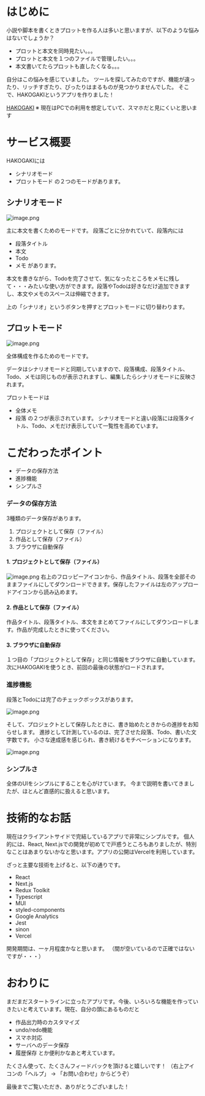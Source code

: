 # はじめに
小説や脚本を書くときプロットを作る人は多いと思いますが、以下のような悩みはないでしょうか？

- プロットと本文を同時見たい。。。
- プロットと本文を１つのファイルで管理したい。。。
- 本文書いてたらプロットも直したくなる。。。

自分はこの悩みを感じていました。
ツールを探してみたのですが、機能が違ったり、リッチすぎたり、ぴったりはまるものが見つかりませんでした。
そこで、HAKOGAKIというアプリを作りました！

[HAKOGAKI](https://hakogaki.vercel.app/)
※ 現在はPCでの利用を想定していて、スマホだと見にくいと思います

# サービス概要
HAKOGAKIには
- シナリオモード
- プロットモード
の２つのモードがあります。

## シナリオモード
![image.png](https://qiita-image-store.s3.ap-northeast-1.amazonaws.com/0/362731/4a3af8ba-792d-2d7b-aee9-1f7f3d056ba4.png)


主に本文を書くためのモードです。
段落ごとに分かれていて、段落内には
- 段落タイトル
- 本文
- Todo
- メモ
があります。

本文を書きながら、Todoを完了させて、気になったところをメモに残して・・・みたいな使い方ができます。段落やTodoは好きなだけ追加できますし、本文やメモのスペースは伸縮できます。

上の「シナリオ」というボタンを押すとプロットモードに切り替わります。

## プロットモード
![image.png](https://qiita-image-store.s3.ap-northeast-1.amazonaws.com/0/362731/0f3f571b-bb98-736f-76d5-031cdc60f5a0.png)


全体構成を作るためのモードです。

データはシナリオモードと同期していますので、段落構成、段落タイトル、Todo、メモは同じものが表示されますし、編集したらシナリオモードに反映されます。

プロットモードは
- 全体メモ
- 段落
の２つが表示されています。
シナリオモードと違い段落には段落タイトル、Todo、メモだけ表示していて一覧性を高めています。

# こだわったポイント
- データの保存方法
- 進捗機能
- シンプルさ

### データの保存方法
3種類のデータ保存があります。
1. プロジェクトとして保存（ファイル）
2. 作品として保存（ファイル）
3. ブラウザに自動保存

#### 1. プロジェクトとして保存（ファイル）
![image.png](https://qiita-image-store.s3.ap-northeast-1.amazonaws.com/0/362731/b82cc809-8c8e-4882-6278-19811f7b13a1.png)
右上のフロッピーアイコンから、作品タイトル、段落を全部そのままファイルにしてダウンロードできます。保存したファイルは左のアップロードアイコンから読み込めます。

#### 2. 作品として保存（ファイル）
作品タイトル、段落タイトル、本文をまとめてファイルにしてダウンロードします。作品が完成したときに使ってください。

#### 3. ブラウザに自動保存
１つ目の「プロジェクトとして保存」と同じ情報をブラウザに自動しています。
次にHAKOGAKIを使うとき、前回の最後の状態がロードされます。

### 進捗機能
段落とTodoには完了のチェックボックスがあります。

![image.png](https://qiita-image-store.s3.ap-northeast-1.amazonaws.com/0/362731/a03970cd-3cb6-9be9-9b42-a865f5564c46.png)

そして、プロジェクトとして保存したときに、書き始めたときからの進捗をお知らせします。
進捗として計測しているのは、完了させた段落、Todo、書いた文字数です。
小さな達成感を感じられ、書き続けるモチベーションになります。

![image.png](https://qiita-image-store.s3.ap-northeast-1.amazonaws.com/0/362731/e2c1c08e-24ca-196d-3d60-c93109d684f1.png)

### シンプルさ
全体のUIをシンプルにすることを心がけています。
今まで説明を書いてきましたが、ほとんど直感的に扱えると思います。

# 技術的なお話
現在はクライアントサイドで完結しているアプリで非常にシンプルです。
個人的には、React, Next.jsでの開発が初めてで戸惑うところもありましたが、特別なことはあまりないかなと思います。アプリの公開はVercelを利用しています。

ざっと主要な技術を上げると、以下の通りです。
* React
* Next.js
* Redux Toolkit
* Typescript
* MUI
* styled-components
* Google Analytics
* Jest
* sinon
* Vercel

開発期間は、一ヶ月程度かなと思います。
（間が空いているので正確ではないですが・・・）

# おわりに
まだまだスタートラインに立ったアプリです。今後、いろいろな機能を作っていきたいと考えています。現在、自分の頭にあるものだと
- 作品出力時のカスタマイズ
- undo/redo機能
- スマホ対応
- サーバへのデータ保存
- 履歴保存
とか便利かなあと考えています。

たくさん使って、たくさんフィードバックを頂けると嬉しいです！
（右上アイコンの「ヘルプ」 -> 「お問い合わせ」からどうぞ）

最後までご覧いただき、ありがとうございました！

